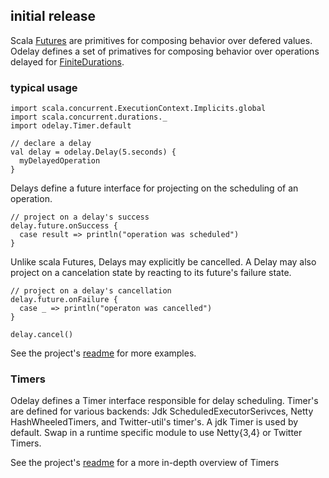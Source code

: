 ## initial release

Scala [Futures](http://www.scala-lang.org/api/current/index.html#scala.concurrent.Future) are primitives for composing behavior over defered values. Odelay defines a set of primatives for composing behavior over operations delayed for [FiniteDurations](http://www.scala-lang.org/api/current/index.html#scala.concurrent.duration.FiniteDuration).

### typical usage

    import scala.concurrent.ExecutionContext.Implicits.global
    import scala.concurrent.durations._
    import odelay.Timer.default
    
    // declare a delay
    val delay = odelay.Delay(5.seconds) {
      myDelayedOperation
    }
    
Delays define a future interface for projecting on the scheduling of an operation.
    
    // project on a delay's success
    delay.future.onSuccess {
      case result => println("operation was scheduled")
    }

Unlike scala Futures, Delays may explicitly be cancelled. A Delay may also project on a cancelation state by reacting to its 
future's failure state.
    
    // project on a delay's cancellation
    delay.future.onFailure {
      case _ => println("operaton was cancelled")
    }

    delay.cancel()
 
 See the project's [readme](https://github.com/softprops/odelay#odelay) for more examples.
 
 ### Timers
 
 Odelay defines a Timer interface responsible for delay scheduling. Timer's are defined for various backends: Jdk ScheduledExecutorSerivces,
 Netty HashWheeledTimers, and Twitter-util's timer's. A jdk Timer is used by default. Swap in a runtime specific module to use Netty{3,4} or 
 Twitter Timers.
 
 See the project's [readme](https://github.com/softprops/odelay#timers) for a more in-depth overview of Timers
 
 

